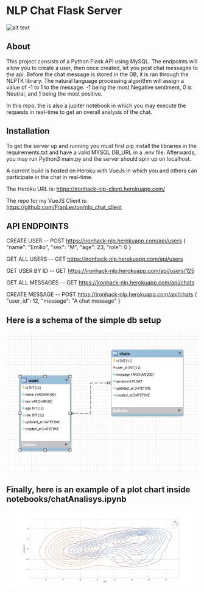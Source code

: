 # NLP Chat Flask Server

![alt text](https://media-exp1.licdn.com/dms/image/C5112AQHCHW6AdtPdHw/article-cover_image-shrink_720_1280/0/1523069318051?e=1625702400&v=beta&t=y97tMi0GpvYUPPKluVDYWJhGkIh2pwigxa06g9a9pks)

## About

This project consists of a Python Flask API using MySQL. The endpoints will allow you to create a user, then once created, let you post chat messages to
the api. Before the chat message is stored in the DB, it is ran through the NLPTK library. The natural language processing algorithm will assign a value of -1 to 1
to the message. -1 being the most Negative sentiment, 0 is Neutral, and 1 being the most positive.

In this repo, the is also a jupiter notebook in which you may execute the requests in real-time to get an overall analysis of the chat.

## Installation

To get the server up and running you must first pip install the libraries in the requirements.txt and have a valid MYSQL DB_URL in a .env file.
Afterwards, you may run Python3 main.py and the server should spin up on localhost.

A current build is hosted on Heroku with VueJs in which you and others can participate in the chat in real-time.

The Heroku URL is: https://ironhack-nlp-client.herokuapp.com/

The repo for my VueJS Client is: https://github.com/FranLeston/nlp_chat_client

## API ENDPOINTS

CREATE USER -- POST https://ironhack-nlp.herokuapp.com/api/users
{
"name": "Emilio",
"sex": "M",
"age": 23,
"role": 0
}

GET ALL USERS -- GET https://ironhack-nlp.herokuapp.com/api/users

GET USER BY ID -- GET https://ironhack-nlp.herokuapp.com/api/users/125

GET ALL MESSAGES -- GET https://ironhack-nlp.herokuapp.com/api/chats

CREATE MESSAGE -- POST https://ironhack-nlp.herokuapp.com/api/chats
{
"user_id": 12,
"message": "A chat message"
}

## Here is a schema of the simple db setup

![alt text](https://github.com/FranLeston/nlp_chat/blob/master/notebooks/images/dbSchema.png?raw=true)

## Finally, here is an example of a plot chart inside notebooks/chatAnalisys.ipynb

![alt text](https://github.com/FranLeston/nlp_chat/blob/master/notebooks/images/sentikde.png?raw=true)
